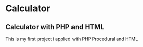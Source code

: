 # Calculator
<h2>Calculator with PHP and HTML</h2>

This is my first project i applied with PHP Procedural and HTML

